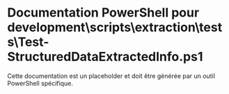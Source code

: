 # Documentation PowerShell pour development\scripts\extraction\tests\Test-StructuredDataExtractedInfo.ps1

Cette documentation est un placeholder et doit être générée par un outil PowerShell spécifique.
